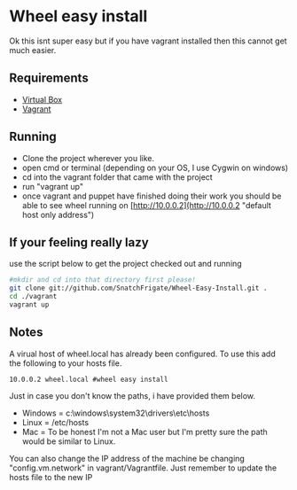 Wheel easy install
==================
Ok this isnt super easy but if you have vagrant installed then this cannot get much easier.

Requirements
------------
* [Virtual Box](https://www.virtualbox.org/ "VirtualBox")
* [Vagrant](http://vagrantup.com/ "Vagrant")

Running
-------
* Clone the project wherever you like.
* open cmd or terminal (depending on your OS, I use Cygwin on windows)
* cd into the vagrant folder that came with the project
* run "vagrant up"
* once vagrant and puppet have finished doing their work you should be able to see wheel running on [http://10.0.0.2](http://10.0.0.2 "default host only address")

If your feeling really lazy
---------------------------
use the script below to get the project checked out and running
```bash
#mkdir and cd into that directory first please!
git clone git://github.com/SnatchFrigate/Wheel-Easy-Install.git .
cd ./vagrant
vagrant up
```

Notes
-----
A virual host of wheel.local has already been configured. To use this add the following to your hosts file.

```
10.0.0.2 wheel.local #wheel easy install
```
Just in case you don't know the paths, i have provided them below.
* Windows = c:\windows\system32\drivers\etc\hosts
* Linux = /etc/hosts
* Mac = To be honest I'm not a Mac user but I'm pretty sure the path would be similar to Linux.

You can also change the IP address of the machine be changing "config.vm.network" in vagrant/Vagrantfile. Just remember to update the hosts file to the new IP